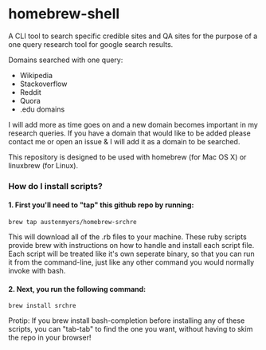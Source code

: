 # homebrew-shell

A CLI tool to search specific credible sites and QA sites for the purpose of a one query research tool for google search results.

Domains searched with one query:
- Wikipedia
- Stackoverflow
- Reddit
- Quora
- .edu domains

I will add more as time goes on and a new domain becomes important in my research queries. If you have a domain that would like to be added please contact me or open an issue & I will add it as a domain to be searched.

This repository is designed to be used with homebrew (for Mac OS X) or linuxbrew (for Linux).

### How do I install scripts?

#### 1. First you'll need to "tap" this github repo by running:

```brew tap austenmyers/homebrew-srchre```

This will download all of the .rb files to your machine. These ruby scripts provide brew with instructions on how to handle and install each script file. Each script will be treated like it's own seperate binary, so that you can run it from the command-line, just like any other command you would normally invoke with bash.

#### 2. Next, you run the following command:

```brew install srchre```

Protip: If you brew install bash-completion before installing any of these scripts, you can "tab-tab" to find the one you want, without having to skim the repo in your browser!
